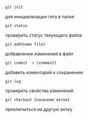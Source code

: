 ``` sh
git init
``` 
для инициализации гита в папке

``` sh
git status
``` 
проверить статус текующего файла

``` sh
git add(name file)
``` 
добвавление изменений в файл

``` sh
git commit -m (comment)
```
добавить коментарий к сохранению

``` sh
git log
```
проверить свойства изменений

``` sh
git checkout (название ветки)
```
преключиться на другую ветку

